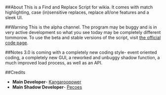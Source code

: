 ##About
This is a Find and Replace Script for wikia. It comes with match highlighting, case (in)sensitive 
replaces, replace all/one features and a sleek UI.

##Warning
This is the alpha channel.
The program may be buggy and is in very active development so what you see today may be completely different tommorow. 
To use the beta and stable versions of the script, visit [the official code page](http://kangaroopower.wikia.com/wiki/Scope).

##Notes
3.0 is coming with a completely new coding style- event oriented coding, a completely new GUI, a reworked and unbuggy shadow function, a much improved load process, as well as an API.

##Credits
* **Main Developer**- [Kangaroopower](http://github.com/kangaroopower)
* **Main Shadow Developer**- [Pecoes](http://github.com/pecoes)